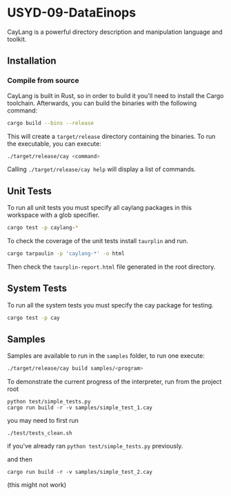 # USYD-09-DataEinops

CayLang is a powerful directory description and manipulation language and toolkit.

## Installation
### Compile from source
CayLang is built in Rust, so in order to build it you'll need to install the Cargo toolchain. Afterwards, you can build the binaries with the following command:
```bash
cargo build --bins --release
```
This will create a `target/release` directory containing the binaries. To run the executable, you can execute:
```bash
./target/release/cay <command>
```
Calling `./target/release/cay help` will display a list of commands.

## Unit Tests

To run all unit tests you must specify all caylang packages in this workspace with a glob specifier.
```bash
cargo test -p caylang-*
```

To check the coverage of the unit tests install `taurplin` and run.
```bash
cargo tarpaulin -p 'caylang-*' -o html
```
Then check the `taurplin-report.html` file generated in the root directory.

## System Tests
To run all the system tests you must specify the cay package for testing.
```bash
cargo test -p cay
```


## Samples

Samples are available to run in the `samples` folder, to run one execute:
```bash
./target/release/cay build samples/<program>
```

To demonstrate the current progress of the interpreter, run from the project root
```
python test/simple_tests.py
cargo run build -r -v samples/simple_test_1.cay
```

you may need to first run 
```
./test/tests_clean.sh
```
if you've already ran `python test/simple_tests.py` previously.

and then 
```
cargo run build -r -v samples/simple_test_2.cay
```
(this might not work)

